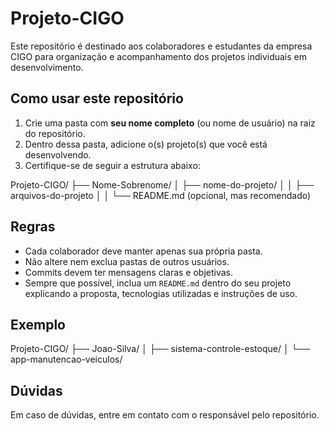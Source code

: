 # Projeto-CIGO

Este repositório é destinado aos colaboradores e estudantes da empresa CIGO para organização e acompanhamento dos projetos individuais em desenvolvimento.

## Como usar este repositório

1. Crie uma pasta com **seu nome completo** (ou nome de usuário) na raiz do repositório.
2. Dentro dessa pasta, adicione o(s) projeto(s) que você está desenvolvendo.
3. Certifique-se de seguir a estrutura abaixo:

Projeto-CIGO/
├── Nome-Sobrenome/
│ ├── nome-do-projeto/
│ │ ├── arquivos-do-projeto
│ │ └── README.md (opcional, mas recomendado)


## Regras

- Cada colaborador deve manter apenas sua própria pasta.
- Não altere nem exclua pastas de outros usuários.
- Commits devem ter mensagens claras e objetivas.
- Sempre que possível, inclua um `README.md` dentro do seu projeto explicando a proposta, tecnologias utilizadas e instruções de uso.

## Exemplo

Projeto-CIGO/
├── Joao-Silva/
│ ├── sistema-controle-estoque/
│ └── app-manutencao-veiculos/


## Dúvidas

Em caso de dúvidas, entre em contato com o responsável pelo repositório.
